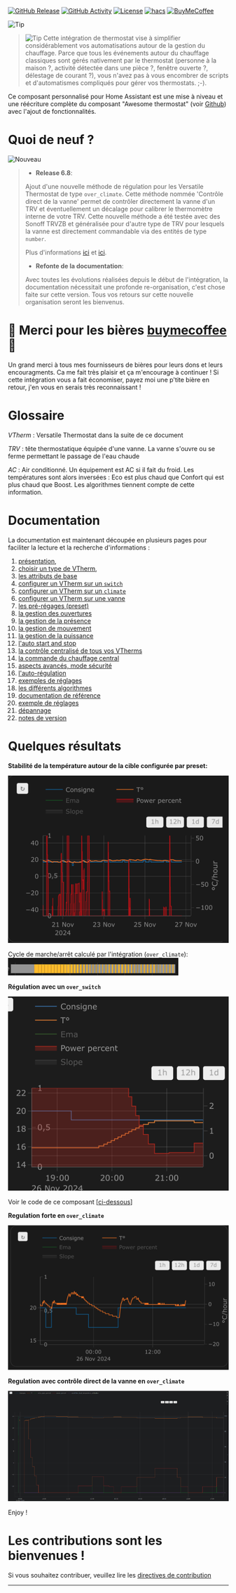 [![GitHub Release][releases-shield]][releases]
[![GitHub Activity][commits-shield]][commits]
[![License][license-shield]](LICENSE)
[![hacs][hacs_badge]][hacs]
[![BuyMeCoffee][buymecoffeebadge]][buymecoffee]

![Tip](images/icon.png)

> ![Tip](images/tips.png) Cette intégration de thermostat vise à simplifier considérablement vos automatisations autour de la gestion du chauffage. Parce que tous les événements autour du chauffage classiques sont gérés nativement par le thermostat (personne à la maison ?, activité détectée dans une pièce ?, fenêtre ouverte ?, délestage de courant ?), vous n'avez pas à vous encombrer de scripts et d'automatismes compliqués pour gérer vos thermostats. ;-).

Ce composant personnalisé pour Home Assistant est une mise à niveau et une réécriture complète du composant "Awesome thermostat" (voir [Github](https://github.com/dadge/awesome_thermostat)) avec l'ajout de fonctionnalités.

# Quoi de neuf ?
![Nouveau](images/new-icon.png)
> * **Release 6.8**:
>
> Ajout d'une nouvelle méthode de régulation pour les Versatile Thermostat de type `over_climate`. Cette méthode nommée 'Contrôle direct de la vanne' permet de contrôler directement la vanne d'un TRV et éventuellement un décalage pour calibrer le thermomètre interne de votre TRV. Cette nouvelle méthode a été testée avec des Sonoff TRVZB et généralisée pour d'autre type de TRV pour lesquels la vanne est directement commandable via des entités de type `number`.
>
> Plus d'informations [ici](documentation/fr/over-climate.md) et [ici](documentation/fr/self-regulation.md).
>
> * **Refonte de la documentation**:
>
> Avec toutes les évolutions réalisées depuis le début de l'intégration, la documentation nécessitait une profonde re-organisation, c'est chose faite sur cette version. Tous vos retours sur cette nouvelle organisation seront les bienvenus.


# 🍻 Merci pour les bières [buymecoffee](https://www.buymeacoffee.com/jmcollin78) 🍻
Un grand merci à tous mes fournisseurs de bières pour leurs dons et leurs encouragments. Ca me fait très plaisir et ça m'encourage à continuer ! Si cette intégration vous a fait économiser, payez moi une p'tite bière en retour, j'en vous en serais très reconnaissant !

# Glossaire

  _VTherm_ : Versatile Thermostat dans la suite de ce document

  _TRV_ : tête thermostatique équipée d'une vanne. La vanne s'ouvre ou se ferme permettant le passage de l'eau chaude

  _AC_ : Air conditionné. Un équipement est AC si il fait du froid. Les températures sont alors inversées : Eco est plus chaud que Confort qui est plus chaud que Boost. Les algorithmes tiennent compte de cette information.

# Documentation

La documentation est maintenant découpée en plusieurs pages pour faciliter la lecture et la recherche d'informations :
1. [présentation](documentation/fr/presentation.md),
2. [choisir un type de VTherm](documentation/fr/creation.md),
3. [les attributs de base](documentation/fr/base-attributes.md)
3. [configurer un VTherm sur un `switch`](documentation/fr/over-switch.md)
3. [configurer un VTherm sur un `climate`](documentation/fr/over-climate.md)
3. [configurer un VTherm sur une vanne](documentation/fr/over-valve.md)
4. [les pré-régages (preset)](documentation/fr/feature-presets.md)
5. [la gestion des ouvertures](documentation/fr/feature-window.md)
6. [la gestion de la présence](documentation/fr/feature-presence.md)
7. [la gestion de mouvement](documentation/fr/feature-motion.md)
8. [la gestion de la puissance](documentation/fr/feature-power.md)
9. [l'auto start and stop](documentation/fr/feature-auto-start-stop.md)
10. [la contrôle centralisé de tous vos VTherms](documentation/fr/feature-central-mode.md)
11. [la commande du chauffage central](documentation/fr/feature-central-boiler.md)
12. [aspects avancés, mode sécurité](documentation/fr/feature-advanced.md)
12. [l'auto-régulation](documentation/fr/self-regulation.md)
13. [exemples de réglages](documentation/fr/tuning-examples.md)
14. [les différents algorithmes](documentation/fr/algorithms.md)
15. [documentation de référence](documentation/fr/reference.md)
16. [exemple de réglages](documentation/fr/tuning-examples.md)
17. [dépannage](documentation/fr/troubleshooting.md)
18. [notes de version](documentation/fr/releases.md)


# Quelques résultats

**Stabilité de la température autour de la cible configurée par preset:**

![image](documentation/fr/images/results-1.png)

Cycle de marche/arrêt calculé par l'intégration (`over_climate`):
![image](documentation/fr/images/results-2.png)

**Régulation avec un `over_switch`**

![image](documentation/fr/images/results-4.png)

Voir le code de ce composant [[ci-dessous](#even-better-with-apex-chart-to-tune-your-thermostat)]

**Regulation forte en `over_climate`**

![image](documentation/fr/images/results-over-climate-1.png)

**Regulation avec contrôle direct de la vanne en `over_climate`**

![image](documentation/fr/images/results-over-climate-2.png)


Enjoy !

# Les contributions sont les bienvenues !

Si vous souhaitez contribuer, veuillez lire les [directives de contribution](CONTRIBUTING.md)

***

[versatile_thermostat]: https://github.com/jmcollin78/versatile_thermostat
[buymecoffee]: https://www.buymeacoffee.com/jmcollin78
[buymecoffeebadge]: https://img.shields.io/badge/Buy%20me%20a%20beer-%245-orange?style=for-the-badge&logo=buy-me-a-beer
[commits-shield]: https://img.shields.io/github/commit-activity/y/jmcollin78/versatile_thermostat.svg?style=for-the-badge
[commits]: https://github.com/jmcollin78/versatile_thermostat/commits/master
[hacs]: https://github.com/custom-components/hacs
[hacs_badge]: https://img.shields.io/badge/HACS-Custom-41BDF5.svg?style=for-the-badge
[forum-shield]: https://img.shields.io/badge/community-forum-brightgreen.svg?style=for-the-badge
[forum]: https://community.home-assistant.io/
[license-shield]: https://img.shields.io/github/license/jmcollin78/versatile_thermostat.svg?style=for-the-badge
[maintenance-shield]: https://img.shields.io/badge/maintainer-Joakim%20Sørensen%20%40ludeeus-blue.svg?style=for-the-badge
[releases-shield]: https://img.shields.io/github/release/jmcollin78/versatile_thermostat.svg?style=for-the-badge
[releases]: https://github.com/jmcollin78/versatile_thermostat/releases
